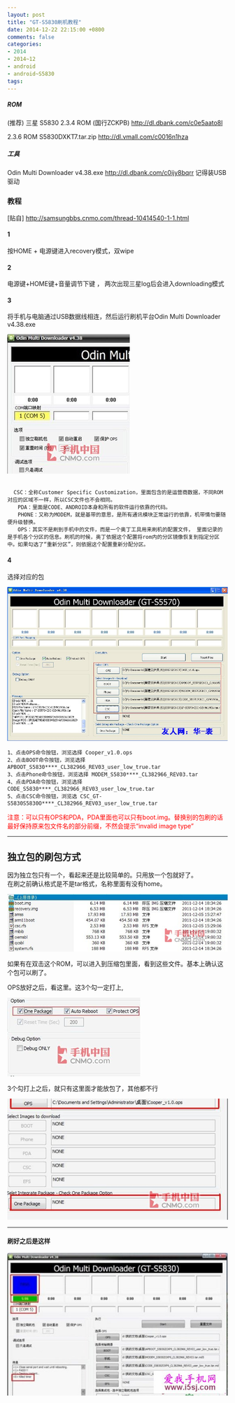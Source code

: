 ```yaml
---
layout: post
title: "GT-S5830刷机教程"
date: 2014-12-22 22:15:00 +0800
comments: false
categories:
- 2014
- 2014~12
- android
- android~S5830
tags:
---
```


##### ROM
(推荐) 三星 S5830 2.3.4 ROM (国行ZCKPB) http://dl.dbank.com/c0e5aato8l

2.3.6 ROM S5830DXKT7.tar.zip  http://dl.vmall.com/c0016n1hza

##### 工具
Odin Multi Downloader v4.38.exe http://dl.dbank.com/c0ijy8bqrr
记得装USB驱动

### 教程
[贴自] http://samsungbbs.cnmo.com/thread-10414540-1-1.html

#### 1
按HOME + 电源键进入recovery模式，双wipe

#### 2
电源键+HOME键+音量调节下键 ， 两次出现三星log后会进入downloading模式

#### 3
将手机与电脑通过USB数据线相连，然后运行刷机平台Odin Multi Downloader v4.38.exe

![](/images/system/2014-12-22-1.jpg)

```
  
  CSC：全称Customer Specific Customization，里面包含的是运营商数据，不同ROM对应的区域不一样，所以CSC文件也不会相同。
　　PDA：里面是CODE、ANDROID本身和所有的软件运行依靠的代码。
　　PHONE：又称为MODEM，就是基带的意思，是所有通讯模块正常运行的依靠，机带情勿要随便升级替换。
　　OPS：其实不是刷到手机中的文件，而是一个奥丁工具用来刷机的配置文件， 里面记录的是手机各个分区的信息。刷机的时候，奥丁依据这个配置将rom内的分区镜像恢复到指定分区中。如果勾选了“重新分区”，则依据这个配置重新分配分区。
```

#### 4
选择对应的包  

![](/images/system/2014-12-22-2.jpg)

```
1、点击OPS命令按钮，浏览选择 Cooper_v1.0.ops    
2、点击BOOT命令按钮，浏览选择 APBOOT_S5830****_CL382966_REV03_user_low_true.tar  
3、点击Phone命令按钮，浏览选择 MODEM_S5830****_CL382966_REV03.tar  
4、点击PDA命令按钮，浏览选择 CODE_S5830****_CL382966_REV03_user_low_true.tar  
5、点击CSC命令按钮，浏览选 CSC_GT-S5830S5830O****_CL382966_REV03_user_low_true.tar  
```

<span style="color:red">注意：可以只有OPS和PDA，PDA里面也可以只有boot.img。替换别的包刷的话最好保持原来包文件名的部分前缀，不然会提示“invalid image type”</span>

------------

## 独立包的刷包方式
因为独立包只有一个，看起来还是比较简单的。只用放一个包就好了。  
在刷之前确认格式是不是tar格式，名称里面有没有home。  

![](/images/system/2014-12-22-3.jpg)

如果有在双击这个ROM，可以进入到压缩包里面，看到这些文件。基本上确认这个包可以刷了。

OPS放好之后，看这里。这3个勾一定打上,

![](/images/system/2014-12-22-4.jpg)

3个勾打上之后，就只有这里面才能放包了，其他都不行

![](/images/system/2014-12-22-5.jpg)

----------

#### 刷好之后是这样

![](/images/system/2014-12-22-6.jpg)


